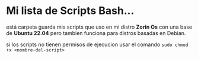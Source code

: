 # Mi lista de Scripts Bash... 

está carpeta guarda mis scripts que uso en mi distro **Zorin Os** con una base de **Ubuntu 22.04** pero tambien funciona para distros basadas en Debian.

si los scripts no tienen permisos de ejecucion usar el comando `sudo chmod +x <nombre-del-script>`
